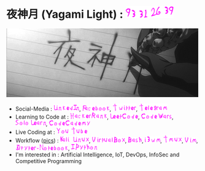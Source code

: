 # 夜神月 (Yagami Light) : ![Lifespan](static/logo/YagamiLightLifespan.png)
![alt text](static/banner/YagamiLightName.gif)
- Social-Media :
[![LinkedIn](static/logo/LinkedIn.png)](https://www.linkedin.com/in/ames0k0/),
[![Facebook](static/logo/Facebook.png)](https://www.facebook.com/ames0k0),
[![Twitter](static/logo/Twitter.png)](https://twitter.com/ames0k0),
[![Telegram](static/logo/Telegram.png)](https://t.me/ames0k0)
- Learning to Code at :
[![HackerRank](static/logo/HackerRank.png)](https://www.hackerrank.com/ames0k0),
[![LeetCode](static/logo/LeetCode.png)](https://leetcode.com/ames0k0/),
[![CodeWars](static/logo/CodeWars.png)](https://www.codewars.com/users/ames0k0),
[![SoloLearn](static/logo/SoloLearn.png)](https://www.sololearn.com/profile/5227051),
[![CodeCademy](static/logo/CodeCademy.png)](https://www.codecademy.com/profiles/ames0k0)
- Live Coding at :
[![YouTube](static/logo/YouTube.png)](https://www.youtube.com/channel/UCKfm7aCx7tyGf2zjRIBRaqg)
- Workflow ([pics](https://github.com/ames0k0/dotfiles)) :
[![Kali Linux](static/logo/KaliLinux.png)](https://www.kali.org/),
[![VirtualBox](static/logo/VirtualBox.png)](https://www.virtualbox.org/wiki/Downloads),
[![Bash](static/logo/Bash.png)](https://www.gnu.org/software/bash/),
[![i3wm](static/logo/i3wm.png)](https://i3wm.org/),
[![Tmux](static/logo/Tmux.png)](https://ru.wikipedia.org/wiki/Tmux),
[![Vim](static/logo/Vim.png)](https://www.vim.org/),
[![Jupyter-Notebook](static/logo/Jupyter-Notebook.png)](https://jupyter.org/),
[![IPython](static/logo/IPython.png)](https://ipython.org/)
- I'm interested in : Artificial Intelligence, IoT, DevOps, InfoSec and Competitive Programming

<!--
Picture Generator: https://fontmeme.com/de/death-note-schriftart/
Lifespan: https://deathnote.fandom.com/wiki/Lifespan
-->
